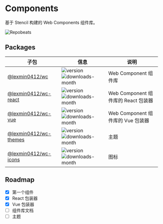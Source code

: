 # Components

基于 Stencil 构建的 Web Components 组件库。

![Repobeats](https://repobeats.axiom.co/api/embed/e9ec37705b8b3bbd0b6dd4c32f43da91ba9f9b3c.svg "Repobeats analytics image")

## Packages

| 子包                                                                         | 信息                                                                                                                                    | 说明                                |
|------------------------------------------------------------------------------|-----------------------------------------------------------------------------------------------------------------------------------------|-------------------------------------|
| [@lexmin0412/wc](https://www.npmjs.com/package/@lexmin0412/wc)               | ![version](https://img.shields.io/npm/v/@lexmin0412/wc)  ![downloads-month](https://img.shields.io/npm/dm/@lexmin0412/wc)               | Web Component 组件库                |
| [@lexmin0412/wc-react](https://www.npmjs.com/package/@lexmin0412/wc-react)   | ![version](https://img.shields.io/npm/v/@lexmin0412/wc-react)  ![downloads-month](https://img.shields.io/npm/dm/@lexmin0412/wc-react)   | Web Component 组件库的 React 包装器 |
| [@lexmin0412/wc-vue](https://www.npmjs.com/package/@lexmin0412/wc-vue)       | ![version](https://img.shields.io/npm/v/@lexmin0412/wc-vue)  ![downloads-month](https://img.shields.io/npm/dm/@lexmin0412/wc-vue)       | Web Component 组件库的 Vue 包装器   |
| [@lexmin0412/wc-themes](https://www.npmjs.com/package/@lexmin0412/wc-themes) | ![version](https://img.shields.io/npm/v/@lexmin0412/wc-themes)  ![downloads-month](https://img.shields.io/npm/dm/@lexmin0412/wc-themes) | 主题                                |
| [@lexmin0412/wc-icons](https://www.npmjs.com/package/@lexmin0412/wc-icons)   | ![version](https://img.shields.io/npm/v/@lexmin0412/wc-icons)  ![downloads-month](https://img.shields.io/npm/dm/@lexmin0412/wc-icons)   | 图标                                |

## Roadmap

- [x] 第一个组件
- [x] React 包装器
- [x] Vue 包装器
- [ ] 组件库文档
- [ ] 主题
